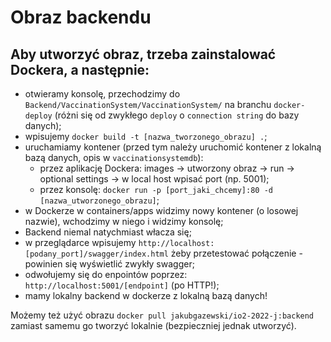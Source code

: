 # Obraz backendu
## Aby utworzyć obraz, trzeba zainstalować Dockera, a następnie:
- otwieramy konsolę, przechodzimy do `Backend/VaccinationSystem/VaccinationSystem/` na branchu `docker-deploy` (różni się od zwykłego `deploy` o `connection string` do bazy danych);
- wpisujemy `docker build -t [nazwa_tworzonego_obrazu] .`;
- uruchamiamy kontener (przed tym należy uruchomić kontener z lokalną bazą danych, opis w `vaccinationsystemdb`):
	- przez aplikację Dockera: images -> utworzony obraz -> run -> optional settings -> w local host wpisać port (np. 5001);
	- przez konsolę: `docker run -p [port_jaki_chcemy]:80 -d [nazwa_utworzonego_obrazu]`;
- w Dockerze w containers/apps widzimy nowy kontener (o losowej nazwie), wchodzimy w niego i widzimy konsolę;
- Backend niemal natychmiast włacza się;
- w przeglądarce wpisujemy `http://localhost:[podany_port]/swagger/index.html` żeby przetestować połączenie - powinien się wyświetlić zwykły swagger;
- odwołujemy się do enpointów poprzez: `http://localhost:5001/[endpoint]` (po HTTP!);
- mamy lokalny backend w dockerze z lokalną bazą danych!  

Możemy też użyć obrazu `docker pull jakubgazewski/io2-2022-j:backend` zamiast samemu go tworzyć lokalnie (bezpieczniej jednak utworzyć).